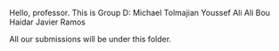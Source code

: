 Hello, professor. This is Group D:
Michael Tolmajian
Youssef Ali
Ali Bou Haidar
Javier Ramos

All our submissions will be under this folder.
